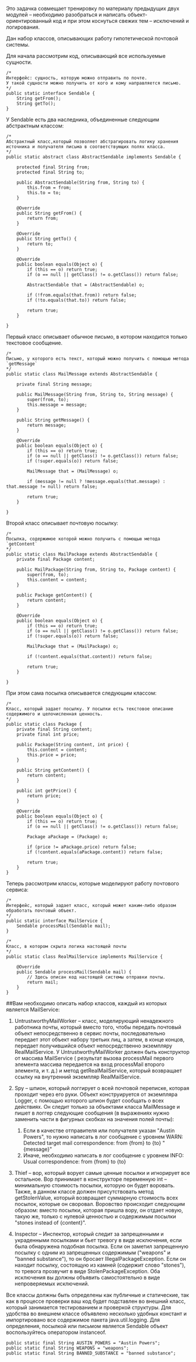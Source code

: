 Это задачка совмещает тренировку по материалу предыдущих двух модулей – необходимо разобраться и написать
объект-ориентированный код и при этом коснуться свежих тем – исключений и логирования.

Дан набор классов, описывающих работу гипотетической почтовой системы.

Для начала рассмотрим код, описывающий все используемые сущности.
```
/*
Интерфейс: сущность, которую можно отправить по почте.
У такой сущности можно получить от кого и кому направляется письмо.
*/
public static interface Sendable {
    String getFrom();
    String getTo();
}
```
У Sendable есть два наследника, объединенные следующим абстрактным классом:
```
/*
Абстрактный класс,который позволяет абстрагировать логику хранения
источника и получателя письма в соответствующих полях класса.
*/
public static abstract class AbstractSendable implements Sendable {

    protected final String from;
    protected final String to;

    public AbstractSendable(String from, String to) {
        this.from = from;
        this.to = to;
    }

    @Override
    public String getFrom() {
        return from;
    }

    @Override
    public String getTo() {
        return to;
    }

    @Override
    public boolean equals(Object o) {
        if (this == o) return true;
        if (o == null || getClass() != o.getClass()) return false;

        AbstractSendable that = (AbstractSendable) o;

        if (!from.equals(that.from)) return false;
        if (!to.equals(that.to)) return false;

        return true;
    }

}
```
Первый класс описывает обычное письмо, в котором находится только текстовое сообщение.
```
/*
Письмо, у которого есть текст, который можно получить с помощью метода `getMessage`
*/
public static class MailMessage extends AbstractSendable {

    private final String message;

    public MailMessage(String from, String to, String message) {
        super(from, to);
        this.message = message;
    }

    public String getMessage() {
        return message;
    }

    @Override
    public boolean equals(Object o) {
        if (this == o) return true;
        if (o == null || getClass() != o.getClass()) return false;
        if (!super.equals(o)) return false;

        MailMessage that = (MailMessage) o;

        if (message != null ? !message.equals(that.message) : that.message != null) return false;

        return true;
    }

}
```
Второй класс описывает почтовую посылку:
```
/*
Посылка, содержимое которой можно получить с помощью метода `getContent`
*/
public static class MailPackage extends AbstractSendable {
    private final Package content;

    public MailPackage(String from, String to, Package content) {
        super(from, to);
        this.content = content;
    }

    public Package getContent() {
        return content;
    }

    @Override
    public boolean equals(Object o) {
        if (this == o) return true;
        if (o == null || getClass() != o.getClass()) return false;
        if (!super.equals(o)) return false;

        MailPackage that = (MailPackage) o;

        if (!content.equals(that.content)) return false;

        return true;
    }

}
```
При этом сама посылка описывается следующим классом:
```
/*
Класс, который задает посылку. У посылки есть текстовое описание содержимого и целочисленная ценность.
*/
public static class Package {
    private final String content;
    private final int price;

    public Package(String content, int price) {
        this.content = content;
        this.price = price;
    }

    public String getContent() {
        return content;
    }

    public int getPrice() {
        return price;
    }

    @Override
    public boolean equals(Object o) {
        if (this == o) return true;
        if (o == null || getClass() != o.getClass()) return false;

        Package aPackage = (Package) o;

        if (price != aPackage.price) return false;
        if (!content.equals(aPackage.content)) return false;

        return true;
    }
}
```
Теперь рассмотрим классы, которые моделируют работу почтового сервиса:
```
/*
Интерфейс, который задает класс, который может каким-либо образом обработать почтовый объект.
*/
public static interface MailService {
    Sendable processMail(Sendable mail);
}
```
```
/*
Класс, в котором скрыта логика настоящей почты
*/
public static class RealMailService implements MailService {

    @Override
    public Sendable processMail(Sendable mail) {
        // Здесь описан код настоящей системы отправки почты.
        return mail;
    }
}
```
##Вам необходимо описать набор классов, каждый из которых является MailService:

1. UntrustworthyMailWorker – класс, моделирующий ненадежного работника почты, который вместо того,
чтобы передать почтовый объект непосредственно в сервис почты, последовательно передает этот объект набору
третьих лиц, а затем, в конце концов, передает получившийся объект непосредственно экземпляру RealMailService.
У UntrustworthyMailWorker должен быть конструктор от массива MailService ( результат вызова processMail первого
элемента массива передается на вход processMail второго элемента, и т. д.) и метод getRealMailService, который
возвращает ссылку на внутренний экземпляр RealMailService.

2. Spy – шпион, который логгирует о всей почтовой переписке, которая проходит через его руки. Объект конструируется
от экземпляра Logger, с помощью которого шпион будет сообщать о всех действиях. Он следит только за объектами класса
MailMessage и пишет в логгер следующие сообщения (в выражениях нужно заменить части в фигурных скобках на значения
полей почты):
    1. Если в качестве отправителя или получателя указан "Austin Powers", то нужно написать в лог сообщение с уровнем
       WARN: Detected target mail correspondence: from {from} to {to} "{message}"
    2. Иначе, необходимо написать в лог сообщение с уровнем INFO: Usual correspondence: from {from} to {to}

3. Thief – вор, который ворует самые ценные посылки и игнорирует все остальное. Вор принимает в конструкторе
переменную int – минимальную стоимость посылки, которую он будет воровать. Также, в данном классе должен
присутствовать метод getStolenValue, который возвращает суммарную стоимость всех посылок, которые он своровал.
Воровство происходит следующим образом: вместо посылки, которая пришла вору, он отдает новую, такую же, только с
нулевой ценностью и содержимым посылки "stones instead of {content}".

4. Inspector – Инспектор, который следит за запрещенными и украденными посылками и бьет тревогу в виде исключения,
если была обнаружена подобная посылка. Если он заметил запрещенную посылку с одним из запрещенных содержимым
("weapons" и "banned substance"), то он бросает IllegalPackageException. Если он находит посылку, состоящую из камней
(содержит слово "stones"), то тревога прозвучит в виде StolenPackageException. Оба исключения вы должны объявить
самостоятельно в виде непроверяемых исключений.

Все классы должны быть определены как публичные и статические, так как в процессе проверки ваш код будет подставлен
во внешний класс, который занимается тестированием и проверкой структуры. Для удобства во внешнем классе объявлено
несколько удобных констант и импортировано все содержимое пакета java.util.logging. Для определения, посылкой или
письмом является Sendable объект воспользуйтесь оператором instanceof.
```
public static final String AUSTIN_POWERS = "Austin Powers";
public static final String WEAPONS = "weapons";
public static final String BANNED_SUBSTANCE = "banned substance";
```